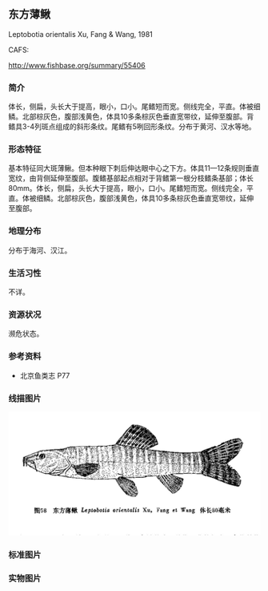 ## 东方薄鳅

Leptobotia orientalis  Xu, Fang & Wang, 1981

CAFS:

<http://www.fishbase.org/summary/55406>

### 简介

体长，侧扁，头长大于提高，眼小，口小。尾鳍短而宽。侧线完全，平直。体被细鳞。北部棕灰色，腹部浅黄色，体具10多条棕灰色垂直宽带纹，延伸至腹部。背鳍具3-4列斑点组成的斜形条纹。尾鳍有5咧回形条纹。分布于黄河、汉水等地。

### 形态特征

基本特征同大斑薄鳅。但本种眼下刺后伸达眼中心之下方。体具11—12条规则垂直宽纹，由背侧延伸至腹部。腹鳍基部起点相对于背鳍第一根分枝鳍条基部；体长80mm。体长，侧扁，头长大于提高，眼小，口小。尾鳍短而宽。侧线完全，平直。体被细鳞。北部棕灰色，腹部浅黄色，体具10多条棕灰色垂直宽带纹，延伸至腹部。

### 地理分布

分布于海河、汉江。

### 生活习性

不详。

### 资源状况

濒危状态。

### 参考资料

- 北京鱼类志 P77

### 线描图片

![图片](photos/东方薄鳅.jpg)

### 标准图片

### 实物图片

